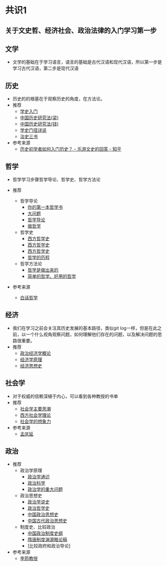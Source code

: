 # 共识1
## 关于文史哲、经济社会、政治法律的入门学习第一步
## 文学
- 文学的基础在于学习语言，语言的基础是古代汉语和现代汉语，所以第一步是学习古代汉语，第二步是现代汉语

## 历史
- 历史的的根基在于观察历史的角度，在方法论。
- 推荐
    - [学史入门](https://book.douban.com/subject/1038617/)
    - [中国历史研究法(梁)](https://book.douban.com/subject/30269434/)
    - [中国历史研究法(钱)](https://book.douban.com/subject/35647137/)
    - [学史门径详说](https://book.douban.com/subject/27601733/)
    - [治史三书](https://book.douban.com/subject/26817050/)
- 参考来源
    - [历史初学者如何入门历史？ - 乐游文史的回答 - 知乎](https://www.zhihu.com/question/21307433/answer/431672227)
## 哲学
- 哲学学习步骤哲学导论、哲学史、哲学方法论
- 推荐
    - 哲学导论
        - [你的第一本哲学书](https://book.douban.com/subject/26892991/)
        - [大问题](https://book.douban.com/subject/25961458/)
        - [哲学导论](https://book.douban.com/subject/33384284/)
        - [做哲学](https://book.douban.com/subject/30136393/)
    - 哲学史
        - [西方哲学史](https://book.douban.com/subject/30173825/)
        - [西方哲学史](https://book.douban.com/subject/34447865/)
        - [西方哲学史](https://book.douban.com/subject/26438558/)
        - [哲学的历程](https://book.douban.com/subject/27070172/)
    - 哲学方法论
        - [哲学是做出来的](https://book.douban.com/subject/30257757/)
        - [简单的哲学、好用的哲学](https://book.douban.com/subject/26903551/)

- 参考来源
    - [白话哲学](https://www.bilibili.com/video/BV1Tm4y1f74L)


## 经济
- 我们在学习之前会关注其历史发展的基本路径，类似git log一样，但是在此之前，以一个什么视角观察问题，如何理解他们存在的问题，以及解决问题的思路很重要。
- 推荐
    - [政治经济学概论](https://book.douban.com/subject/36690222/)
    - [经济学原理](https://book.douban.com/subject/35005103/)
    - [经济思想史](https://book.douban.com/subject/26271647/)

## 社会学
- 对于权威的信赖深植于内心，可以看到各种教授的书单
- 推荐
    - [社会学主要思潮](https://book.douban.com/subject/1072351/)
    - [西方社会学理论](https://book.douban.com/subject/1258239/)
    - [社会学的想象力](https://book.douban.com/subject/26874446/)
- 参考来源
    - [孟庆延](https://www.bilibili.com/video/BV1Qa411Y7Gr)

## 政治
- 推荐
    - 政治学原理
        - [政治学通识](https://book.douban.com/subject/26658395/)
        - [政治科学](https://book.douban.com/subject/1100137/)
        - [政治学的重大问题](https://book.douban.com/subject/1232348/)
    - 政治思想史
        - [政治学说史](https://book.douban.com/subject/26634998/)
        - [政治哲学史](https://book.douban.com/subject/34995685/)
        - [中国政治思想史](https://book.douban.com/subject/6852927/)
        - [中国古代政治思想史](https://book.douban.com/subject/1390177/)
    - 制度史、比较政治
        - [中国政治制度史纲](https://book.douban.com/subject/26986711/)
        - [隋唐制度渊源略论稿](https://book.douban.com/subject/35136070/)
        - [比较政府和政治导论]
- 参考来源
    - [李筠教授](https://www.bilibili.com/video/BV1A841187BA)
